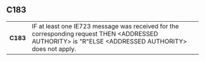 ## C183
<table>
 <tr>
  <th>
   C183
  </th>
  <td>
   IF at least one IE723 message was received for the corresponding request   THEN &lt;ADDRESSED AUTHORITY&gt; is "R"ELSE &lt;ADDRESSED AUTHORITY&gt; does not apply.
  </td>
 </tr>
</table>
